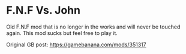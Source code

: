 # F.N.F Vs. John
Old F.N.F mod that is no longer in the works and will never be touched again.
This mod sucks but feel free to play it.

Original GB post:
https://gamebanana.com/mods/351317
